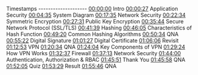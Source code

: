 Timestamps -------------------- 
[00:00:00](https://www.youtube.com/watch?v=pHqcklzmFLE&t=0s) Intro 
[00:00:27](https://www.youtube.com/watch?v=pHqcklzmFLE&t=27s) Application Security
[00:04:35](https://www.youtube.com/watch?v=pHqcklzmFLE&t=275s) System Diagram 
[00:17:35](https://www.youtube.com/watch?v=pHqcklzmFLE&t=1055s) Network Security
[00:22:34](https://www.youtube.com/watch?v=pHqcklzmFLE&t=1354s) Symmetric Encryption
[00:27:31](https://www.youtube.com/watch?v=pHqcklzmFLE&t=1651s) Public Key Encryption
[00:35:44](https://www.youtube.com/watch?v=pHqcklzmFLE&t=2144s) Secure Network Protocol (SSL/TLS) [00:41:39](https://www.youtube.com/watch?v=pHqcklzmFLE&t=2499s) Hashing
[00:46:05](https://www.youtube.com/watch?v=pHqcklzmFLE&t=2765s) Characteristics of Hash Function 
[00:49:20](https://www.youtube.com/watch?v=pHqcklzmFLE&t=2960s) Common Hashing Algorithms
[00:50:34](https://www.youtube.com/watch?v=pHqcklzmFLE&t=3034s) QNA
[00:55:22](https://www.youtube.com/watch?v=pHqcklzmFLE&t=3322s) Digital Signature 
[01:01:27](https://www.youtube.com/watch?v=pHqcklzmFLE&t=3687s) Digital Certificate 
[01:06:06](https://www.youtube.com/watch?v=pHqcklzmFLE&t=3966s) Revisit
[01:12:53](https://www.youtube.com/watch?v=pHqcklzmFLE&t=4373s) VPN
[01:20:34](https://www.youtube.com/watch?v=pHqcklzmFLE&t=4834s) QNA
[01:24:04](https://www.youtube.com/watch?v=pHqcklzmFLE&t=5044s) Key Components of VPN
[01:29:24](https://www.youtube.com/watch?v=pHqcklzmFLE&t=5364s) How VPN Works
[01:32:37](https://www.youtube.com/watch?v=pHqcklzmFLE&t=5557s) Firewall
[01:37:13](https://www.youtube.com/watch?v=pHqcklzmFLE&t=5833s) Network Security
[01:44:00](https://www.youtube.com/watch?v=pHqcklzmFLE&t=6240s) Authentication, Authorization & RBAC [01:45:51](https://www.youtube.com/watch?v=pHqcklzmFLE&t=6351s) Thank You 
[01:45:58](https://www.youtube.com/watch?v=pHqcklzmFLE&t=6358s) QNA 
[01:52:05](https://www.youtube.com/watch?v=pHqcklzmFLE&t=6725s) Quiz
[01:53:29](https://www.youtube.com/watch?v=pHqcklzmFLE&t=6809s) Result
[01:55:46](https://www.youtube.com/watch?v=pHqcklzmFLE&t=6946s) QNA